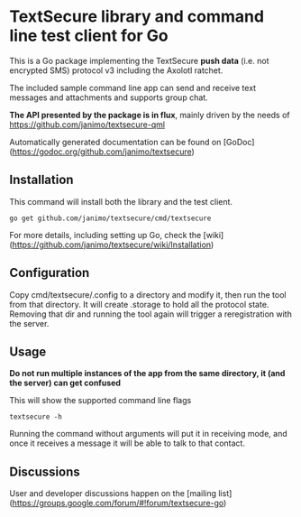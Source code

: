 # TextSecure library and command line test client for Go

This is a Go package implementing the TextSecure **push data** (i.e. not encrypted SMS) protocol v3 including the Axolotl ratchet.

The included sample command line app can send and receive text messages and attachments and supports group chat.

**The API presented by the package is in flux**,  mainly driven by the needs of https://github.com/janimo/textsecure-qml

Automatically generated documentation can be found on [GoDoc] (https://godoc.org/github.com/janimo/textsecure)

Installation
------------

This command will install both the library and the test client.

    go get github.com/janimo/textsecure/cmd/textsecure

For more details, including setting up Go, check the [wiki] (https://github.com/janimo/textsecure/wiki/Installation)

Configuration
-------------

Copy cmd/textsecure/.config to a directory and modify it, then run the tool from that directory.
It will create .storage to hold all the protocol state. Removing that dir and running the tool again will trigger a reregistration with the server.

Usage
-----

**Do not run multiple instances of the app from the same directory, it (and the server) can get confused**

This will show the supported command line flags

    textsecure -h

Running the command without arguments will put it in receiving mode, and once it receives a message it will be able to talk to that contact.

Discussions
-----------

User and developer discussions happen on the [mailing list] (https://groups.google.com/forum/#!forum/textsecure-go)

